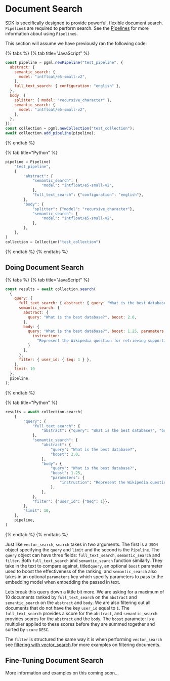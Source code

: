 # Document Search

SDK is specifically designed to provide powerful, flexible document search. `Pipeline`s are required to perform search. See the [Pipelines](https://postgresml.org/docs/api/client-sdk/pipelines) for more information about using `Pipeline`s.

This section will assume we have previously ran the following code:

{% tabs %}
{% tab title="JavaScript" %}
```javascript
const pipeline = pgml.newPipeline("test_pipeline", {
  abstract: {
    semantic_search: {
      model: "intfloat/e5-small-v2",
    },
    full_text_search: { configuration: "english" },
  },
  body: {
    splitter: { model: "recursive_character" },
    semantic_search: {
      model: "intfloat/e5-small-v2",
    },
  },
});
const collection = pgml.newCollection("test_collection");
await collection.add_pipeline(pipeline);
```
{% endtab %}

{% tab title="Python" %}
```python
pipeline = Pipeline(
    "test_pipeline",
    {
        "abstract": {
            "semantic_search": {
                "model": "intfloat/e5-small-v2",
            },
            "full_text_search": {"configuration": "english"},
        },
        "body": {
            "splitter": {"model": "recursive_character"},
            "semantic_search": {
                "model": "intfloat/e5-small-v2",
            },
        },
    },
)
collection = Collection("test_collection")
```
{% endtab %}
{% endtabs %}

## Doing Document Search

{% tabs %}
{% tab title="JavaScript" %}
```javascript
const results = await collection.search(
  {
    query: {
      full_text_search: { abstract: { query: "What is the best database?", boost: 1.2 } },
      semantic_search: {
        abstract: {
          query: "What is the best database?", boost: 2.0,
        },
        body: {
          query: "What is the best database?", boost: 1.25, parameters: {
            instruction:
              "Represent the Wikipedia question for retrieving supporting documents: ",
          }
        },
      },
      filter: { user_id: { $eq: 1 } },
    },
    limit: 10
  },
  pipeline,
);
```
{% endtab %}

{% tab title="Python" %}
```python
results = await collection.search(
    {
        "query": {
            "full_text_search": {
                "abstract": {"query": "What is the best database?", "boost": 1.2}
            },
            "semantic_search": {
                "abstract": {
                    "query": "What is the best database?",
                    "boost": 2.0,
                },
                "body": {
                    "query": "What is the best database?",
                    "boost": 1.25,
                    "parameters": {
                        "instruction": "Represent the Wikipedia question for retrieving supporting documents: ",
                    },
                },
            },
            "filter": {"user_id": {"$eq": 1}},
        },
        "limit": 10,
    },
    pipeline,
)
```
{% endtab %}
{% endtabs %}

Just like `vector_search`, `search` takes in two arguments. The first is a `JSON` object specifying the `query` and `limit` and the second is the `Pipeline`. The `query` object can have three fields: `full_text_search`, `semantic_search` and `filter`. Both `full_text_search` and `semantic_search` function similarly. They take in the text to compare against, titled`query`, an optional `boost` parameter used to boost the effectiveness of the ranking, and `semantic_search` also takes in an optional `parameters` key which specify parameters to pass to the embedding model when embedding the passed in text.

Lets break this query down a little bit more. We are asking for a maximum of 10 documents ranked by `full_text_search` on the `abstract` and `semantic_search` on the `abstract` and `body`. We are also filtering out all documents that do not have the key `user_id` equal to `1`.  The `full_text_search` provides a score for the `abstract`, and `semantic_search` provides scores for the `abstract` and the `body`. The `boost` parameter is a multiplier applied to these scores before they are summed together and sorted by `score` `DESC`.

The `filter` is structured the same way it is when performing `vector_search` see [filtering with vector\_search](https://postgresml.org/docs/api/client-sdk/search)[ ](https://postgresml.org/docs/api/client-sdk/search#metadata-filtering)for more examples on filtering documents.

## Fine-Tuning Document Search

More information and examples on this coming soon...
